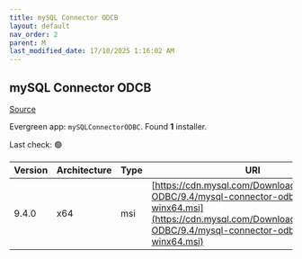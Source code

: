```yaml
---
title: mySQL Connector ODCB
layout: default
nav_order: 2
parent: M
last_modified_date: 17/10/2025 1:16:02 AM
---
```


## mySQL Connector ODCB

[Source](https://dev.mysql.com/doc/connector-odbc/en/)

Evergreen app: `mySQLConnectorODBC`. Found **1** installer.

Last check: 🟢

| Version | Architecture | Type | URI                                                                                                                                                                                  |
| ------- | ------------ | ---- | ------------------------------------------------------------------------------------------------------------------------------------------------------------------------------------ |
| 9.4.0   | x64          | msi  | [https://cdn.mysql.com/Downloads/Connector-ODBC/9.4/mysql-connector-odbc-9.4.0-winx64.msi](https://cdn.mysql.com/Downloads/Connector-ODBC/9.4/mysql-connector-odbc-9.4.0-winx64.msi) |
